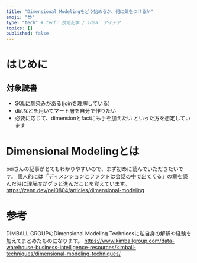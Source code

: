 ```yaml
---
title: "Dimensional Modelingをどう始めるか、何に気をつけるか"
emoji: "😎"
type: "tech" # tech: 技術記事 / idea: アイデア
topics: []
published: false
---
```


# はじめに

## 対象読書

- SQLに馴染みがある(joinを理解している)
- dbtなどを用いてマート層を自分で作りたい
- 必要に応じて、dimensionとfactにも手を加えたい
といった方を想定しています


# Dimensional Modelingとは
peiさんの記事がとてもわかりやすいので、まず初めに読んでいただきたいです。
個人的には「ディメンションとファクトは会話の中で出てくる」の章を読んだ時に理解度がグッと進んだことを覚えています。
https://zenn.dev/pei0804/articles/dimensional-modeling

# 参考

DIMBALL GROUPのDimensional Modeling Technicesに私自身の解釈や経験を加えてまとめたものになります。
https://www.kimballgroup.com/data-warehouse-business-intelligence-resources/kimball-techniques/dimensional-modeling-techniques/

